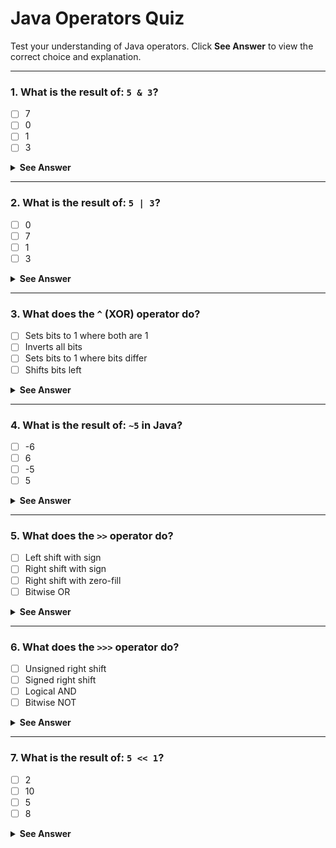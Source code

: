 # Java Operators Quiz

Test your understanding of Java operators. Click **See Answer** to view the correct choice and explanation.

---

### 1. What is the result of: `5 & 3`?

- [ ] 7  
- [ ] 0  
- [ ] 1  
- [ ] 3  

<details>
  <summary><strong>See Answer</strong></summary>

✅ **Answer:** `1`  
`5 & 3` → `0101 & 0011 = 0001` → `1` in decimal.

</details>

---

### 2. What is the result of: `5 | 3`?

- [ ] 0  
- [ ] 7  
- [ ] 1  
- [ ] 3  

<details>
  <summary><strong>See Answer</strong></summary>

✅ **Answer:** `7`  
`5 | 3` → `0101 | 0011 = 0111` → `7` in decimal.

</details>

---

### 3. What does the `^` (XOR) operator do?

- [ ] Sets bits to 1 where both are 1  
- [ ] Inverts all bits  
- [ ] Sets bits to 1 where bits differ  
- [ ] Shifts bits left  

<details>
  <summary><strong>See Answer</strong></summary>

✅ **Answer:** Sets bits to 1 where bits differ  
XOR compares each bit and sets it to 1 only if the bits are different.

</details>

---

### 4. What is the result of: `~5` in Java?

- [ ] -6  
- [ ] 6  
- [ ] -5  
- [ ] 5  

<details>
  <summary><strong>See Answer</strong></summary>

✅ **Answer:** `-6`  
`~5` flips all bits: `~00000101` → `11111010` → `-6` in two's complement.

</details>

---

### 5. What does the `>>` operator do?

- [ ] Left shift with sign  
- [ ] Right shift with sign  
- [ ] Right shift with zero-fill  
- [ ] Bitwise OR  

<details>
  <summary><strong>See Answer</strong></summary>

✅ **Answer:** Right shift with sign  
The `>>` operator shifts bits to the right, preserving the sign bit (arithmetic shift).

</details>

---

### 6. What does the `>>>` operator do?

- [ ] Unsigned right shift  
- [ ] Signed right shift  
- [ ] Logical AND  
- [ ] Bitwise NOT  

<details>
  <summary><strong>See Answer</strong></summary>

✅ **Answer:** Unsigned right shift  
The `>>>` operator performs a logical (zero-fill) right shift.

</details>

---

### 7. What is the result of: `5 << 1`?

- [ ] 2  
- [ ] 10  
- [ ] 5  
- [ ] 8  

<details>
  <summary><strong>See Answer</strong></summary>

✅ **Answer:** `10`  
`5 << 1` shifts left by one bit: `0101` → `1010` = `10`

</details>
